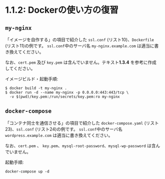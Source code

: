 # **1.1.2**: Dockerの使い方の復習

## `my-nginx`

「イメージを自作する」の項目で紹介した `ssl.conf` (リスト10)、`Dockerfile` (リスト11)の例です。
`ssl.conf`中のサーバ名 `my-nginx.example.com` は適当に書き換えてください。

なお、`cert.pem` 及び `key.pem` は含んでいません。テキスト**1.3.4** を参考に作成してください。

イメージビルド・起動手順:

```console
$ docker build -t my-nginx .
$ docker run -d --name my-nginx -p 0.0.0.0:443:443/tcp \
  -v $(pwd)/key.pem:/run/secrets/key.pem:ro my-nginx
```

## `docker-compose`

「コンテナ同士を通信させる」の項目で紹介した `docker-compose.yaml` (リスト23)、`ssl.conf` (リスト24)の例です。
`ssl.conf`中のサーバ名 `wordpress.example.com` は適当に書き換えてください。

なお、`cert.pem` 、 `key.pem`、`mysql-root-password`、`mysql-wp-password` は含んでいません。

起動手順:

```console
docker-compose up -d
```

